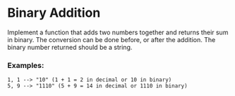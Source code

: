 # Binary Addition

Implement a function that adds two numbers together and returns their sum in binary. The conversion can be done before, or after the addition.
The binary number returned should be a string.

### Examples:
```
1, 1 --> "10" (1 + 1 = 2 in decimal or 10 in binary)
5, 9 --> "1110" (5 + 9 = 14 in decimal or 1110 in binary)
```